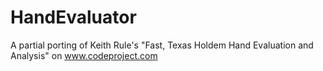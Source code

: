 # HandEvaluator
A partial porting of Keith Rule's "Fast, Texas Holdem Hand Evaluation and Analysis" on www.codeproject.com
